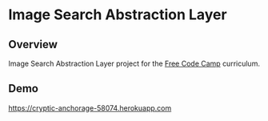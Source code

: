 # Image Search Abstraction Layer


## Overview

Image Search Abstraction Layer project  for the [Free Code Camp](http://www.freecodecamp.com)  curriculum.

## Demo

https://cryptic-anchorage-58074.herokuapp.com